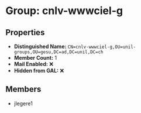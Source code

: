 # Group: cnlv-wwwciel-g

## Properties

- **Distinguished Name:** `CN=cnlv-wwwciel-g,OU=unil-groups,OU=gesu,DC=ad,DC=unil,DC=ch`
- **Member Count:** 1
- **Mail Enabled:** ❌
- **Hidden from GAL:** ❌

## Members

- jlegere1
